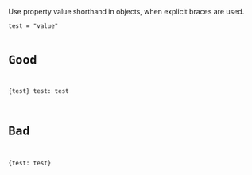 <p>Use property value shorthand in objects, when explicit braces are used.</p>
<pre><code>test = "value"

# Good
{test}
test: test

# Bad
{test: test}
</code></pre>